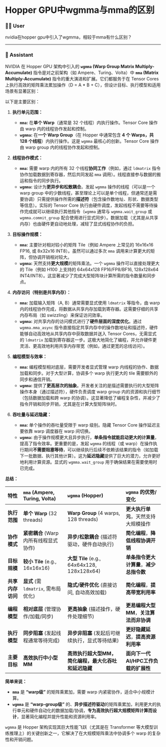 # Hopper GPU中wgmma与mma的区别

### 🧑‍💻 User

nvidia在hopper gpu中引入了wgmma，相较于mma有什么区别？

---

### 🤖 Assistant

NVIDIA 在 Hopper GPU 架构中引入的 **`wgmma` (Warp Group Matrix Multiply-Accumulate)** 指令是对之前架构（如 Ampere、Turing、Volta）中 **`mma` (Matrix Multiply-Accumulate)** 指令的重大演进和扩展。它们都服务于在 Tensor Cores 上执行高效的矩阵乘法累加操作（D = A * B + C），但设计目标、执行模型和适用场景有显著区别：

以下是主要区别：

1.  **执行单元范围：**
    *   **`mma`:** 在**单个 Warp**（通常是 32 个线程）内执行操作。Tensor Core 操作由 warp 内的线程协作发起和控制。
    *   **`wgmma`:** 在**一个 Warp Group**（在 Hopper 中通常包含 **4 个 Warps，共 128 个线程**）内执行操作。这是 `wgmma` 最核心的创新。Tensor Core 操作由 warp group 内的线程协作发起和控制。

2.  **线程协作模式：**
    *   **`mma`:** 需要 warp 内的所有 32 个线程**协同工作**（例如，通过 `ldmatrix` 指令协作加载数据到寄存器，然后共同发起 `mma` 调用）。线程直接参与数据的搬运和指令的同步执行。
    *   **`wgmma`:** 设计为**更异步和松散耦合**。发起 `wgmma` 操作的线程（可以是一个 warp group 中的少数线程，甚至理论上可以是单个线程，但通常还是需要协调）只需提供操作所需的**描述符**（包含操作数地址、形状、数据类型等信息）。实际的 Tensor Core 执行由硬件调度，发起线程不需要等待操作完成就可以继续执行其他指令（`wgmma` 通常与 `wgmma.wait_group` 或 `wgmma.commit_group` 配合使用进行显式同步）。数据加载（尤其是从共享内存）也由硬件更自动地处理，减轻了显式线程协作的负担。

3.  **目标操作规模：**
    *   **`mma`:** 主要针对相对较小的矩阵 Tile（例如 Ampere 上常见的 16x16x16 FP16, 或 8x32x16 INT8）。虽然可以通过多次 `mma` 调用来计算更大的矩阵，但协调开销相对较大。
    *   **`wgmma`:** 天然支持**更大规模**的矩阵乘法。一个 `wgmma` 操作可以直接处理更大的 Tile（例如 H100 上支持的 64x64x128 FP16/FP8/BF16, 128x128x64 INT4/INT8）。这显著减少了完成大型矩阵块计算所需的指令数量和同步点。

4.  **内存访问（特别是共享内存）：**
    *   **`mma`:** 加载输入矩阵（A, B）通常需要显式使用 `ldmatrix` 等指令，由 warp 内的线程协作完成，将数据从共享内存加载到寄存器。这需要仔细的共享内存布局（如 swizzling）来保证访问效率。
    *   **`wgmma`:** 对共享内存的访问模式进行了**硬件层面的深度优化**。通过 `wgmma.mma_async` 指令直接指定共享内存中的操作数地址和描述符，硬件能够自动高效地从共享内存中获取数据并送入 Tensor Cores，无需显式的 `ldmatrix` 加载到寄存器这一步。这极大地简化了编程，并允许硬件更灵活、更高效地利用共享内存带宽（例如，通过更宽的总线访问）。

5.  **编程模型与效率：**
    *   **`mma`:** 编程模型相对底层，需要开发者显式管理 warp 内线程的协作、数据加载和同步。对于大型计算，协调多个 warp 执行更大的 tile 需要额外的同步和通信开销。
    *   **`wgmma`:** 提供了**更高层次的抽象**。开发者关注的是描述需要执行的大型矩阵操作本身（通过描述符），硬件负责调度 warp group 内的资源和执行细节（包括数据加载和跨 warp 的协调）。这显著降低了编程复杂性，并减少了指令开销和同步开销，尤其是在计算大型矩阵块时。

6.  **吞吐量与延迟隐藏：**
    *   **`mma`:** 单个操作的吞吐量受限于 warp 级别。隐藏 Tensor Core 操作延迟主要依靠 warp 调度器在 warp 间切换。
    *   **`wgmma`:** 由于操作规模更大且异步执行，**单条指令就能启动更大的计算量**，提高了指令效率。更重要的是，发起 `wgmma` 的线程（或 warp）在操作执行期间**不需要阻塞等待**，可以继续执行后续不依赖该结果的指令（如加载下一批数据、执行其他计算）。这为**延迟隐藏**提供了巨大的潜力，允许更好地利用计算资源。显式的 `wgmma.wait_group` 用于确保结果在需要使用时已完成。

**总结：**

| 特性         | `mma` (Ampere, Turing, Volta)             | `wgmma` (Hopper)                                   | `wgmma` 的优势/变化                          |
| :----------- | :---------------------------------------- | :------------------------------------------------ | :------------------------------------------- |
| **执行范围** | **单个 Warp** (32 threads)                | **Warp Group** (4 warps, 128 threads)             | **更大执行单元**，天然支持大规模操作         |
| **协作模式** | **紧密耦合** (Warp 内所有线程显式协作)    | **异步/松散耦合** (描述符驱动，硬件自动执行)      | **简化编程**，**降低线程协调开销**           |
| **目标规模** | **较小 Tile** (e.g., 16x16x16)            | **大型 Tile** (e.g., 64x64x128, 128x128x64)       | **单条指令更大计算量**，**减少总指令数**     |
| **共享内存访问** | **显式** (需 `ldmatrix`, 需布局优化)    | **隐式/硬件优化** (直接访问, 自动高效加载)        | **简化编程**，**提高带宽利用率**             |
| **编程模型** | **相对底层** (管理协作/加载/同步)         | **更高抽象** (描述操作，硬件处理细节)             | **更易编程大型MM**，**关注算法而非协调**     |
| **执行模型** | **同步阻塞** (发起线程通常等待完成)       | **异步非阻塞** (发起后可继续执行，显式等待结果)   | **更好隐藏延迟**，**提高资源利用率**         |
| **主要目标** | **高效执行中小型MM**                      | **高效执行超大型MM，简化编程，最大化吞吐和延迟隐藏** | **面向下一代AI/HPC工作负载的扩展性**         |

**简单来说：**

*   **`mma`** 是 **“warp级”** 的矩阵乘累加，需要 warp 内紧密协作，适合中小规模计算。
*   **`wgmma`** 是 **“warp-group级”** 的、**异步描述符驱动**的矩阵乘累加，利用更大的执行单元和硬件自动化的数据加载/协调，**专为高效执行超大规模矩阵计算而设计**，显著简化编程并提升性能和资源利用率。

`wgmma` 是 Hopper 架构实现其巨大性能飞跃（尤其是在 Transformer 等大模型训练推理上）的关键创新之一，它解决了在大规模矩阵乘法中协调多个 warp 的复杂性和开销问题。